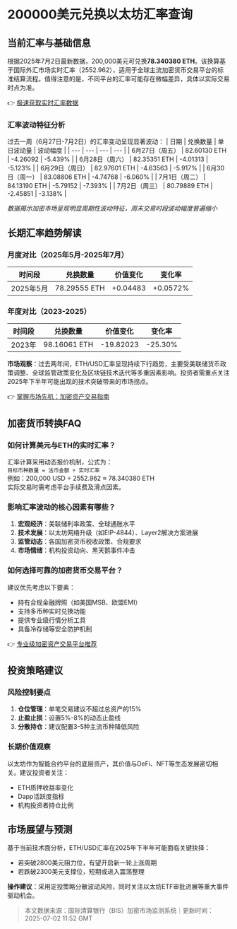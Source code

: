 # 200000美元兑换以太坊汇率查询

## 当前汇率与基础信息

根据2025年7月2日最新数据，200,000美元可兑换**78.340380 ETH**。该换算基于国际外汇市场实时汇率（2552.962），适用于全球主流加密货币交易平台的标准结算流程。值得注意的是，不同平台的汇率可能存在微幅差异，具体以实际交易时点为准。

👉 [极速获取实时汇率数据](https://bit.ly/okx_welcome)

### 汇率波动特征分析
过去一周（6月27日-7月2日）的汇率变动呈现显著波动：
| 日期 | 兑换数量 | 单日波动量 | 波动幅度 |
| --- | --- | --- | --- |
| 6月27日（周五） | 82.60130 ETH | -4.26092 | -5.439% |
| 6月28日（周六） | 82.35351 ETH | -4.01313 | -5.123% |
| 6月29日（周日） | 82.97601 ETH | -4.63563 | -5.917% |
| 6月30日（周一） | 83.08806 ETH | -4.74768 | -6.060% |
| 7月1日（周二） | 84.13190 ETH | -5.79152 | -7.393% |
| 7月2日（周三） | 80.79889 ETH | -2.45851 | -3.138% |

*数据揭示加密市场呈现明显周期性波动特征，周末交易时段波动幅度普遍缩小*

## 长期汇率趋势解读

### 月度对比（2025年5月-2025年7月）
| 时间段 | 兑换数量 | 价值变化 | 变化率 |
| --- | --- | --- | --- |
| 2025年5月 | 78.29555 ETH | +0.04483 | +0.0572% |

### 年度对比（2023-2025）
| 时间段 | 兑换数量 | 价值变化 | 变化率 |
| --- | --- | --- | --- |
| 2023年 | 98.16061 ETH | -19.82023 | -25.30% |

**市场观察**：过去两年间，ETH/USD汇率呈现持续下行趋势，主要受美联储货币政策调整、全球监管政策变化及区块链技术迭代等多重因素影响。投资者需重点关注2025年下半年可能出现的技术突破带来的市场拐点。

👉 [掌握市场先机：加密资产交易指南](https://bit.ly/okx_welcome)

## 加密货币转换FAQ

### 如何计算美元与ETH的实时汇率？
汇率计算采用动态报价机制，公式为：  
`目标币种数量 = 法币金额 ÷ 实时汇率`  
例如：200,000 USD ÷ 2552.962 ≈ 78.340380 ETH  
实际交易时需考虑平台手续费及滑点因素。

### 影响汇率波动的核心因素有哪些？
1. **宏观经济**：美联储利率政策、全球通胀水平
2. **技术发展**：以太坊网络升级（如EIP-4844）、Layer2解决方案进展
3. **监管动态**：各国加密货币税收政策、合规要求
4. **市场情绪**：机构投资动向、黑天鹅事件冲击

### 如何选择可靠的加密货币交易平台？
建议优先考虑以下要素：
- 持有合规金融牌照（如美国MSB、欧盟EMI）
- 支持多币种实时兑换功能
- 提供专业级行情分析工具
- 具备冷存储等安全防护机制

👉 [专业级加密资产交易平台推荐](https://bit.ly/okx_welcome)

## 投资策略建议

### 风险控制要点
1. **仓位管理**：单笔交易建议不超过总资产的15%
2. **止盈止损**：设置5%-8%的动态止盈线
3. **分散持仓**：建议配置3-5种主流币种降低风险

### 长期价值观察
以太坊作为智能合约平台的底层资产，其价值与DeFi、NFT等生态发展密切相关。建议投资者关注：
- ETH质押收益率变化
- Dapp活跃度指标
- 机构投资者持仓比例

## 市场展望与预测

基于当前技术面分析，ETH/USD汇率在2025年下半年可能面临关键抉择：
- 若突破2800美元阻力位，有望开启新一轮上涨周期
- 若跌破2300美元支撑位，短期或进入震荡整理

**操作建议**：采用定投策略分散波动风险，同时关注以太坊ETF审批进展等重大事件驱动机会。

> 本文数据来源：国际清算银行（BIS）加密市场监测系统｜更新时间：2025-07-02 11:52 GMT
